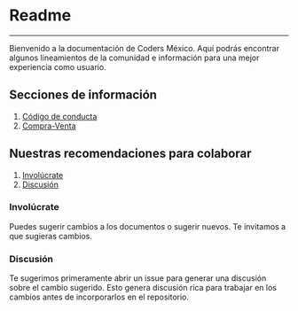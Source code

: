# Readme
------------------------
Bienvenido a la documentación de Coders México. Aquí podrás
encontrar algunos lineamientos de la comunidad e información
para una mejor experiencia como usuario.

## Secciones de información
1. [Código de conducta](/codigo-de-conducta)
2. [Compra-Venta](/compra-venta)

## Nuestras recomendaciones para colaborar
1. [Involúcrate](#Involúcrate)
2. [Discusión](#discusión)

### Involúcrate
Puedes sugerir cambios a los documentos o sugerir nuevos.
Te invitamos a que sugieras cambios.

### Discusión

Te sugerimos primeramente abrir un issue para generar una discusión
sobre el cambio sugerido. Esto genera discusión rica para trabajar en
los cambios antes de incorporarlos  en el repositorio.
